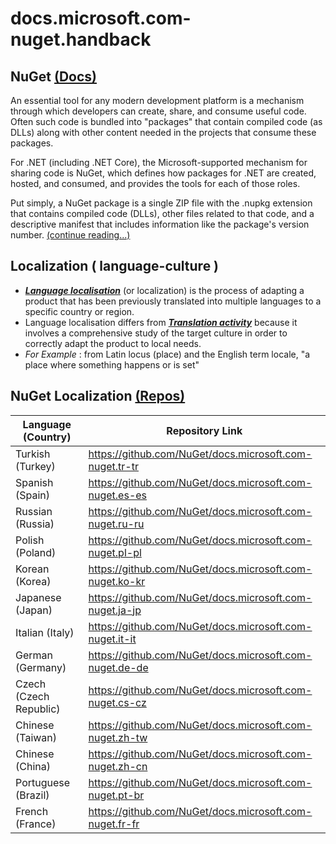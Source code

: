 # docs.microsoft.com-nuget.handback


## NuGet [(Docs)](https://docs.microsoft.com/en-us/nuget/)

An essential tool for any modern development platform is a mechanism through which developers can create, share, and consume useful code. Often such code is bundled into "packages" that contain compiled code (as DLLs) along with other content needed in the projects that consume these packages.

For .NET (including .NET Core), the Microsoft-supported mechanism for sharing code is NuGet, which defines how packages for .NET are created, hosted, and consumed, and provides the tools for each of those roles.

Put simply, a NuGet package is a single ZIP file with the .nupkg extension that contains compiled code (DLLs), other files related to that code, and a descriptive manifest that includes information like the package's version number. [(continue reading...)](https://docs.microsoft.com/en-us/nuget/what-is-nuget)


## Localization ( language-culture )

* ___[Language localisation](https://en.wikipedia.org/wiki/Language_localisation)___ (or localization) is the process of adapting a product that has been previously translated into multiple languages to a specific country or region.
* Language localisation differs from ___[Translation activity](https://en.wikipedia.org/wiki/Translation)___ because it involves a comprehensive study of the target culture in order to correctly adapt the product to local needs.
* _For Example_ : from Latin locus (place) and the English term locale, "a place where something happens or is set"


## NuGet Localization [(Repos)](https://github.com/NuGet/)

Language (Country)  | Repository Link
------------- | -------------
Turkish (Turkey)  | <https://github.com/NuGet/docs.microsoft.com-nuget.tr-tr>
Spanish (Spain)  | <https://github.com/NuGet/docs.microsoft.com-nuget.es-es>
Russian (Russia)  | <https://github.com/NuGet/docs.microsoft.com-nuget.ru-ru>
Polish (Poland)  | <https://github.com/NuGet/docs.microsoft.com-nuget.pl-pl>
Korean (Korea)  | <https://github.com/NuGet/docs.microsoft.com-nuget.ko-kr>
Japanese (Japan)  | <https://github.com/NuGet/docs.microsoft.com-nuget.ja-jp>
Italian (Italy)  | <https://github.com/NuGet/docs.microsoft.com-nuget.it-it>
German (Germany)  | <https://github.com/NuGet/docs.microsoft.com-nuget.de-de>
Czech (Czech Republic)  | <https://github.com/NuGet/docs.microsoft.com-nuget.cs-cz>
Chinese (Taiwan)  | <https://github.com/NuGet/docs.microsoft.com-nuget.zh-tw>
Chinese (China)  | <https://github.com/NuGet/docs.microsoft.com-nuget.zh-cn>
Portuguese (Brazil)  | <https://github.com/NuGet/docs.microsoft.com-nuget.pt-br>
French (France)  | <https://github.com/NuGet/docs.microsoft.com-nuget.fr-fr>
